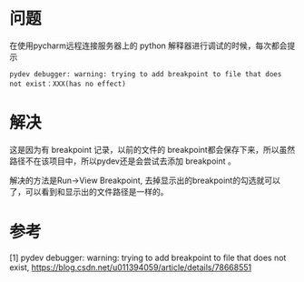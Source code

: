 # 问题

在使用pycharm远程连接服务器上的 python 解释器进行调试的时候，每次都会提示

```text
pydev debugger: warning: trying to add breakpoint to file that does not exist：XXX(has no effect)
```

# 解决

这是因为有 breakpoint 记录，以前的文件的 breakpoint都会保存下来，所以虽然路径不在该项目中，所以pydev还是会尝试去添加 breakpoint 。

解决的方法是Run->View Breakpoint, 去掉显示出的breakpoint的勾选就可以了，可以看到和显示出的文件路径是一样的。


# 参考

[1] pydev debugger: warning: trying to add breakpoint to file that does not exist, 
    https://blog.csdn.net/u011394059/article/details/78668551